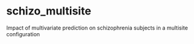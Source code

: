 # schizo_multisite
Impact of multivariate prediction on schizophrenia subjects in a multisite configuration
